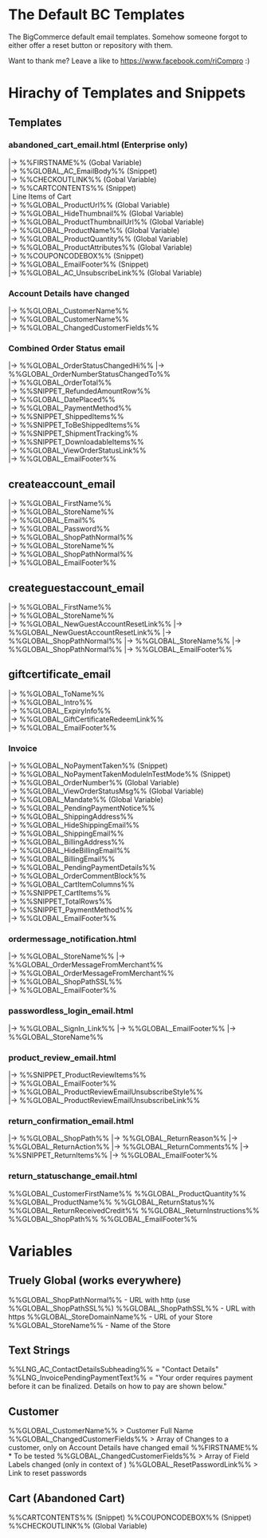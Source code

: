 # The Default BC Templates
The BigCommerce default email templates. Somehow someone forgot to either offer a reset button or repository with them.

Want to thank me? 
Leave a like to https://www.facebook.com/riCompro :)

# Hirachy of Templates and Snippets

## Templates
### abandoned_cart_email.html (Enterprise only)  
|-> %%FIRSTNAME%% (Gobal Variable)  
|->	%%GLOBAL_AC_EmailBody%% (Snippet)    
|-> %%CHECKOUTLINK%% (Gobal Variable)  
	|-> %%CARTCONTENTS%% (Snippet)  
		|	Line Items of Cart  
		|-> %%GLOBAL_ProductUrl%% (Global Variable)  
		|-> %%GLOBAL_HideThumbnail%% (Global Variable)  
		|-> %%GLOBAL_ProductThumbnailUrl%% (Global Variable)  
		|-> %%GLOBAL_ProductName%% (Global Variable)  
		|-> %%GLOBAL_ProductQuantity%% (Global Variable)  
		|->	%%GLOBAL_ProductAttributes%% (Global Variable)  
	|-> %%COUPONCODEBOX%% (Snippet)  
|-> %%GLOBAL_EmailFooter%% (Snippet)  
|-> %%GLOBAL_AC_UnsubscribeLink%% (Global Variable)


### Account Details have changed
|-> %%GLOBAL_CustomerName%%  
|-> %%GLOBAL_CustomerName%%  
|-> %%GLOBAL_ChangedCustomerFields%%  

### Combined Order Status email
|-> %%GLOBAL_OrderStatusChangedHi%%
|-> %%GLOBAL_OrderNumberStatusChangedTo%%  
|-> %%GLOBAL_OrderTotal%%  
|-> %%SNIPPET_RefundedAmountRow%%  
|-> %%GLOBAL_DatePlaced%%  
|-> %%GLOBAL_PaymentMethod%%  
|-> %%SNIPPET_ShippedItems%%  
|-> %%SNIPPET_ToBeShippedItems%%  
|-> %%SNIPPET_ShipmentTracking%%  
|-> %%SNIPPET_DownloadableItems%%  
|-> %%GLOBAL_ViewOrderStatusLink%%  
|-> %%GLOBAL_EmailFooter%%  

## createaccount_email
|-> %%GLOBAL_FirstName%%  
|-> %%GLOBAL_StoreName%%  
|-> %%GLOBAL_Email%%  
|-> %%GLOBAL_Password%%  
|-> %%GLOBAL_ShopPathNormal%%  
|-> %%GLOBAL_StoreName%%  
|-> %%GLOBAL_ShopPathNormal%%  
|-> %%GLOBAL_EmailFooter%%  

## createguestaccount_email
|-> %%GLOBAL_FirstName%%  
|-> %%GLOBAL_StoreName%%  
|-> %%GLOBAL_NewGuestAccountResetLink%%
|-> %%GLOBAL_NewGuestAccountResetLink%%
|-> %%GLOBAL_ShopPathNormal%%
|-> %%GLOBAL_StoreName%%
|-> %%GLOBAL_ShopPathNormal%%
|-> %%GLOBAL_EmailFooter%%

## giftcertificate_email
|-> %%GLOBAL_ToName%%  
|-> %%GLOBAL_Intro%%  
|-> %%GLOBAL_ExpiryInfo%%  
|-> %%GLOBAL_GiftCertificateRedeemLink%%  
|-> %%GLOBAL_EmailFooter%%  


### Invoice
|->	%%GLOBAL_NoPaymentTaken%% (Snippet)  
	|-> %%GLOBAL_NoPaymentTakenModuleInTestMode%% (Snippet)  
|->	%%GLOBAL_OrderNumber%% (Global Variable)  
|->	%%GLOBAL_ViewOrderStatusMsg%% (Global Variable)  
|->	%%GLOBAL_Mandate%%  (Global Variable)  
|-> %%GLOBAL_PendingPaymentNotice%%  
|-> %%GLOBAL_ShippingAddress%%  
|-> %%GLOBAL_HideShippingEmail%%  
|-> %%GLOBAL_ShippingEmail%%  
|-> %%GLOBAL_BillingAddress%%  
|-> %%GLOBAL_HideBillingEmail%%  
|-> %%GLOBAL_BillingEmail%%  
|->	%%GLOBAL_PendingPaymentDetails%%  
|-> %%GLOBAL_OrderCommentBlock%%   
|-> %%GLOBAL_CartItemColumns%%   
|-> %%SNIPPET_CartItems%%  
|-> %%SNIPPET_TotalRows%%  
|-> %%SNIPPET_PaymentMethod%%  
|-> %%GLOBAL_EmailFooter%%  

### ordermessage_notification.html
|->	%%GLOBAL_StoreName%%
|->	%%GLOBAL_OrderMessageFromMerchant%%  
|->	%%GLOBAL_OrderMessageFromMerchant%%  
|->	%%GLOBAL_ShopPathSSL%%  
|->	%%GLOBAL_EmailFooter%%  

### passwordless_login_email.html
|->	%%GLOBAL_SignIn_Link%%
|->	%%GLOBAL_EmailFooter%%
|->	%%GLOBAL_StoreName%%  

### product_review_email.html
|->	%%SNIPPET_ProductReviewItems%%  
|->	%%GLOBAL_EmailFooter%%  
|->	%%GLOBAL_ProductReviewEmailUnsubscribeStyle%%  
|->	%%GLOBAL_ProductReviewEmailUnsubscribeLink%%  

### return_confirmation_email.html
|->	%%GLOBAL_ShopPath%%
|->	%%GLOBAL_ReturnReason%%
|->	%%GLOBAL_ReturnAction%%
|->	%%GLOBAL_ReturnComments%%
|->	%%SNIPPET_ReturnItems%%
|->	%%GLOBAL_EmailFooter%%

### return_statuschange_email.html
%%GLOBAL_CustomerFirstName%%
%%GLOBAL_ProductQuantity%%
%%GLOBAL_ProductName%%
%%GLOBAL_ReturnStatus%%
%%GLOBAL_ReturnReceivedCredit%%
%%GLOBAL_ReturnInstructions%%
%%GLOBAL_ShopPath%%
%%GLOBAL_EmailFooter%%

# Variables

## Truely Global (works everywhere)
%%GLOBAL_ShopPathNormal%% - URL with http (use %%GLOBAL_ShopPathSSL%%)
%%GLOBAL_ShopPathSSL%% - URL with https
%%GLOBAL_StoreDomainName%% - URL of your Store
%%GLOBAL_StoreName%% - Name of the Store

## Text Strings
%%LNG_AC_ContactDetailsSubheading%%	 = "Contact Details"
%%LNG_InvoicePendingPaymentText%% = "Your order requires payment before it can be finalized. Details on how to pay are shown below."
## Customer
%%GLOBAL_CustomerName%% > Customer Full Name
%%GLOBAL_ChangedCustomerFields%% > Array of Changes to a customer, only on Account Details have changed email
%%FIRSTNAME%% * To be tested
%%GLOBAL_ChangedCustomerFields%% > Array of Field Labels changed (only in context of )
%%GLOBAL_ResetPasswordLink%% > Link to reset passwords

## Cart (Abandoned Cart)
%%CARTCONTENTS%% (Snippet)
%%COUPONCODEBOX%% (Snippet)
%%CHECKOUTLINK%% (Global Variable)
